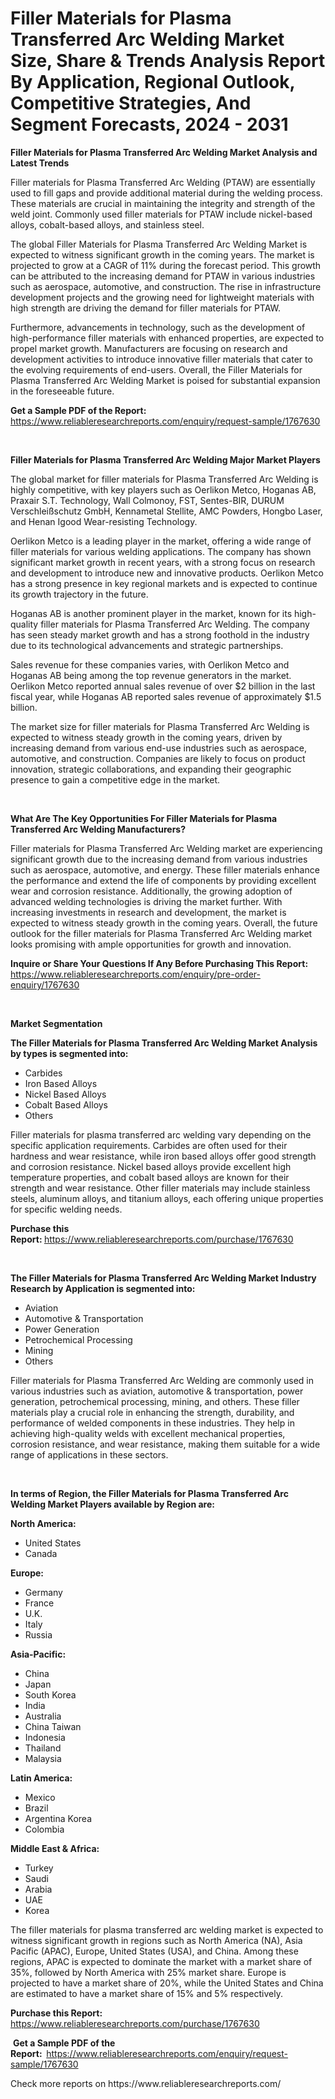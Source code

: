 <p><h1>Filler Materials for Plasma Transferred Arc Welding Market Size, Share & Trends Analysis Report By Application, Regional Outlook, Competitive Strategies, And Segment Forecasts, 2024 - 2031</h1></p><p><strong>Filler Materials for Plasma Transferred Arc Welding Market Analysis and Latest Trends</strong></p>
<p><p>Filler materials for Plasma Transferred Arc Welding (PTAW) are essentially used to fill gaps and provide additional material during the welding process. These materials are crucial in maintaining the integrity and strength of the weld joint. Commonly used filler materials for PTAW include nickel-based alloys, cobalt-based alloys, and stainless steel.</p><p>The global Filler Materials for Plasma Transferred Arc Welding Market is expected to witness significant growth in the coming years. The market is projected to grow at a CAGR of 11% during the forecast period. This growth can be attributed to the increasing demand for PTAW in various industries such as aerospace, automotive, and construction. The rise in infrastructure development projects and the growing need for lightweight materials with high strength are driving the demand for filler materials for PTAW.</p><p>Furthermore, advancements in technology, such as the development of high-performance filler materials with enhanced properties, are expected to propel market growth. Manufacturers are focusing on research and development activities to introduce innovative filler materials that cater to the evolving requirements of end-users. Overall, the Filler Materials for Plasma Transferred Arc Welding Market is poised for substantial expansion in the foreseeable future.</p></p>
<p><strong>Get a Sample PDF of the Report:&nbsp;</strong> <a href="https://www.reliableresearchreports.com/enquiry/request-sample/1767630">https://www.reliableresearchreports.com/enquiry/request-sample/1767630</a></p>
<p>&nbsp;</p>
<p><strong>Filler Materials for Plasma Transferred Arc Welding Major Market Players</strong></p>
<p><p>The global market for filler materials for Plasma Transferred Arc Welding is highly competitive, with key players such as Oerlikon Metco, Hoganas AB, Praxair S.T. Technology, Wall Colmonoy, FST, Sentes-BIR, DURUM Verschleißschutz GmbH, Kennametal Stellite, AMC Powders, Hongbo Laser, and Henan Igood Wear-resisting Technology.</p><p>Oerlikon Metco is a leading player in the market, offering a wide range of filler materials for various welding applications. The company has shown significant market growth in recent years, with a strong focus on research and development to introduce new and innovative products. Oerlikon Metco has a strong presence in key regional markets and is expected to continue its growth trajectory in the future.</p><p>Hoganas AB is another prominent player in the market, known for its high-quality filler materials for Plasma Transferred Arc Welding. The company has seen steady market growth and has a strong foothold in the industry due to its technological advancements and strategic partnerships.</p><p>Sales revenue for these companies varies, with Oerlikon Metco and Hoganas AB being among the top revenue generators in the market. Oerlikon Metco reported annual sales revenue of over $2 billion in the last fiscal year, while Hoganas AB reported sales revenue of approximately $1.5 billion.</p><p>The market size for filler materials for Plasma Transferred Arc Welding is expected to witness steady growth in the coming years, driven by increasing demand from various end-use industries such as aerospace, automotive, and construction. Companies are likely to focus on product innovation, strategic collaborations, and expanding their geographic presence to gain a competitive edge in the market.</p></p>
<p>&nbsp;</p>
<p><strong>What Are The Key Opportunities For Filler Materials for Plasma Transferred Arc Welding Manufacturers?</strong></p>
<p><p>Filler materials for Plasma Transferred Arc Welding market are experiencing significant growth due to the increasing demand from various industries such as aerospace, automotive, and energy. These filler materials enhance the performance and extend the life of components by providing excellent wear and corrosion resistance. Additionally, the growing adoption of advanced welding technologies is driving the market further. With increasing investments in research and development, the market is expected to witness steady growth in the coming years. Overall, the future outlook for the filler materials for Plasma Transferred Arc Welding market looks promising with ample opportunities for growth and innovation.</p></p>
<p><strong>Inquire or Share Your Questions If Any Before Purchasing This Report:</strong> <a href="https://www.reliableresearchreports.com/enquiry/pre-order-enquiry/1767630">https://www.reliableresearchreports.com/enquiry/pre-order-enquiry/1767630</a></p>
<p>&nbsp;</p>
<p><strong>Market Segmentation</strong></p>
<p><strong>The Filler Materials for Plasma Transferred Arc Welding Market Analysis by types is segmented into:</strong></p>
<p><ul><li>Carbides</li><li>Iron Based Alloys</li><li>Nickel Based Alloys</li><li>Cobalt Based Alloys</li><li>Others</li></ul></p>
<p><p>Filler materials for plasma transferred arc welding vary depending on the specific application requirements. Carbides are often used for their hardness and wear resistance, while iron based alloys offer good strength and corrosion resistance. Nickel based alloys provide excellent high temperature properties, and cobalt based alloys are known for their strength and wear resistance. Other filler materials may include stainless steels, aluminum alloys, and titanium alloys, each offering unique properties for specific welding needs.</p></p>
<p><strong>Purchase this Report:&nbsp;</strong><a href="https://www.reliableresearchreports.com/purchase/1767630">https://www.reliableresearchreports.com/purchase/1767630</a></p>
<p>&nbsp;</p>
<p><strong>The Filler Materials for Plasma Transferred Arc Welding Market Industry Research by Application is segmented into:</strong></p>
<p><ul><li>Aviation</li><li>Automotive & Transportation</li><li>Power Generation</li><li>Petrochemical Processing</li><li>Mining</li><li>Others</li></ul></p>
<p><p>Filler materials for Plasma Transferred Arc Welding are commonly used in various industries such as aviation, automotive & transportation, power generation, petrochemical processing, mining, and others. These filler materials play a crucial role in enhancing the strength, durability, and performance of welded components in these industries. They help in achieving high-quality welds with excellent mechanical properties, corrosion resistance, and wear resistance, making them suitable for a wide range of applications in these sectors.</p></p>
<p>&nbsp;</p>
<p><strong>In terms of Region, the Filler Materials for Plasma Transferred Arc Welding Market Players available by Region are:</strong></p>
<p>
    <p> <strong> North America: </strong>
        <ul>
            <li>United States</li>
            <li>Canada</li>
        </ul>
        </p> 
    <p> <strong> Europe: </strong>
        <ul>
            <li>Germany</li>
            <li>France</li>
            <li>U.K.</li>
            <li>Italy</li>
            <li>Russia</li>
        </ul>
        </p> 
    <p> <strong> Asia-Pacific: </strong>
        <ul>
            <li>China</li>
            <li>Japan</li>
            <li>South Korea</li>
            <li>India</li>
            <li>Australia</li>
            <li>China Taiwan</li>
            <li>Indonesia</li>
            <li>Thailand</li>
            <li>Malaysia</li>
        </ul>
        </p> 
    <p> <strong> Latin America: </strong>
        <ul>
            <li>Mexico</li>
            <li>Brazil</li>
            <li>Argentina Korea</li>
            <li>Colombia</li>
        </ul>
        </p> 
    <p> <strong> Middle East & Africa: </strong>
        <ul>
            <li>Turkey</li>
            <li>Saudi</li>
            <li>Arabia</li>
            <li>UAE</li>
            <li>Korea</li>
        </ul>
    </p>
    </p>
<p><p>The filler materials for plasma transferred arc welding market is expected to witness significant growth in regions such as North America (NA), Asia Pacific (APAC), Europe, United States (USA), and China. Among these regions, APAC is expected to dominate the market with a market share of 35%, followed by North America with 25% market share. Europe is projected to have a market share of 20%, while the United States and China are estimated to have a market share of 15% and 5% respectively.</p></p>
<p><strong>Purchase this Report: </strong><a href="https://www.reliableresearchreports.com/purchase/1767630">https://www.reliableresearchreports.com/purchase/1767630</a></p>
<p>&nbsp;<strong>Get a Sample PDF of the Report:&nbsp;&nbsp;</strong><a href="https://www.reliableresearchreports.com/enquiry/request-sample/1767630">https://www.reliableresearchreports.com/enquiry/request-sample/1767630</a></p>
<p><strong></strong></p>
<p>Check more reports on https://www.reliableresearchreports.com/</p>